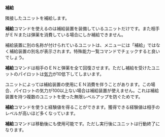 **補給**

隣接したユニットを補給します。

**補給**コマンドを使えるのは補給装置を装備しているユニットだけです。また相手がＥＮまたは弾薬を消費している場合にしか補給できません。

補給装置に別の名称が付けられているユニットは、メニューには「補給」ではなく補給装置の別名が表示されます。特殊能力一覧コマンドでチェックすると良いでしょう。

**補給**コマンドは相手のＥＮと弾薬を全て回復させます。ただし補給を受けたユニットのパイロットは[気力](気力)が10低下してしまいます。

ユニットによっては補給装置の使用にＥＮ消費を伴うことがあります。この場合、パイロットの気力が100以上ない場合は補給装置が使えません。これは補給装置を持つ複数のユニットを使った無限レベルアップを防ぐためです。

**補給**コマンドを使うと経験値を得ることができます。獲得できる経験値は相手のレベルが高いほど多くなっています。

**補給**コマンドは移動後にも使用可能です。ただし実行後にユニットは行動終了になります。
